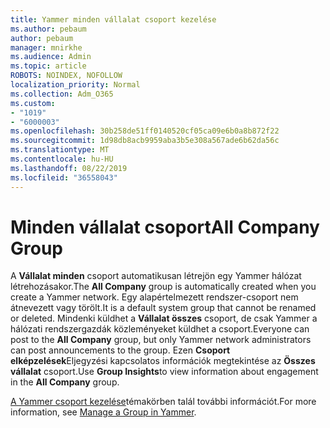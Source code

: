 ```yaml
---
title: Yammer minden vállalat csoport kezelése
ms.author: pebaum
author: pebaum
manager: mnirkhe
ms.audience: Admin
ms.topic: article
ROBOTS: NOINDEX, NOFOLLOW
localization_priority: Normal
ms.collection: Adm_O365
ms.custom:
- "1019"
- "6000003"
ms.openlocfilehash: 30b258de51ff0140520cf05ca09e6b0a8b872f22
ms.sourcegitcommit: 1d98db8acb9959aba3b5e308a567ade6b62da56c
ms.translationtype: MT
ms.contentlocale: hu-HU
ms.lasthandoff: 08/22/2019
ms.locfileid: "36558043"
---
```

# <a name="all-company-group"></a><span data-ttu-id="86bff-102">Minden vállalat csoport</span><span class="sxs-lookup"><span data-stu-id="86bff-102">All Company Group</span></span>

<span data-ttu-id="86bff-103">A **Vállalat minden** csoport automatikusan létrejön egy Yammer hálózat létrehozásakor.</span><span class="sxs-lookup"><span data-stu-id="86bff-103">The **All Company** group is automatically created when you create a Yammer network.</span></span> <span data-ttu-id="86bff-104">Egy alapértelmezett rendszer-csoport nem átnevezett vagy törölt.</span><span class="sxs-lookup"><span data-stu-id="86bff-104">It is a default system group that cannot be renamed or deleted.</span></span> <span data-ttu-id="86bff-105">Mindenki küldhet a **Vállalat összes** csoport, de csak Yammer a hálózati rendszergazdák közleményeket küldhet a csoport.</span><span class="sxs-lookup"><span data-stu-id="86bff-105">Everyone can post to the **All Company** group, but only Yammer network administrators can post announcements to the group.</span></span> <span data-ttu-id="86bff-106">Ezen **Csoport elképzelések**Eljegyzési kapcsolatos információk megtekintése az **Összes vállalat** csoport.</span><span class="sxs-lookup"><span data-stu-id="86bff-106">Use **Group Insights**to view information about engagement in the **All Company** group.</span></span>

<span data-ttu-id="86bff-107">[A Yammer csoport kezelése](https://support.office.com/article/Manage-a-group-in-Yammer-6e05c6d6-5548-4c88-89cd-e6757a514ef2)témakörben talál további információt.</span><span class="sxs-lookup"><span data-stu-id="86bff-107">For more information, see [Manage a Group in Yammer](https://support.office.com/article/Manage-a-group-in-Yammer-6e05c6d6-5548-4c88-89cd-e6757a514ef2).</span></span>
